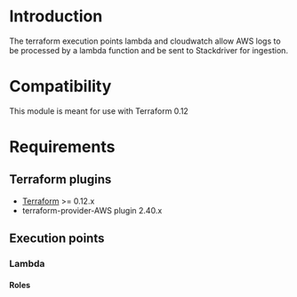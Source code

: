 # Introduction

The terraform execution points lambda and cloudwatch allow AWS logs to be processed by a lambda function and be sent to Stackdriver for ingestion.

# Compatibility

This module is meant for use with Terraform 0.12

# Requirements

## Terraform plugins
- [Terraform](https://www.terraform.io/downloads.html) >= 0.12.x
- terraform-provider-AWS plugin 2.40.x

## Execution points

### Lambda

#### Roles
